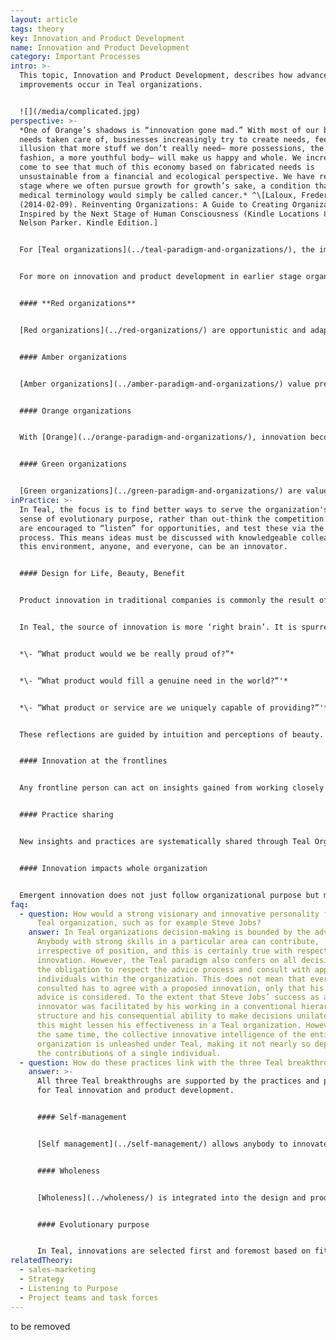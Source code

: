 ```yaml
---
layout: article
tags: theory
key: Innovation and Product Development
name: Innovation and Product Development
category: Important Processes
intro: >-
  This topic, Innovation and Product Development, describes how advances and
  improvements occur in Teal organizations.


  ![](/media/complicated.jpg)
perspective: >-
  *One of Orange’s shadows is “innovation gone mad.” With most of our basic
  needs taken care of, businesses increasingly try to create needs, feeding the
  illusion that more stuff we don’t really need— more possessions, the latest
  fashion, a more youthful body— will make us happy and whole. We increasingly
  come to see that much of this economy based on fabricated needs is
  unsustainable from a financial and ecological perspective. We have reached a
  stage where we often pursue growth for growth’s sake, a condition that in
  medical terminology would simply be called cancer.* ^\[Laloux, Frederic
  (2014-02-09). Reinventing Organizations: A Guide to Creating Organizations
  Inspired by the Next Stage of Human Consciousness (Kindle Locations 837-841).
  Nelson Parker. Kindle Edition.]


  For [Teal organizations](../teal-paradigm-and-organizations/), the impetus for innovation stems from an organization’s [evolutionary purpose](../evolutionary-purpose/). The concept of innovation expands beyond benefit to the organization and is not approached through the traditional lenses of profit and competition. To evaluate if an innovation is worthwhile, Teal uses a wide range of evidence of beauty, creativity and ultimately service to the organization's purpose and therefore to society.


  For more on innovation and product development in earlier stage organizations:


  #### **Red organizations**


  [Red organizations](../red-organizations/) are opportunistic and adaptive in response to their circumstances, but without organizing specifically for innovation.


  #### Amber organizations


  [Amber organizations](../amber-paradigm-and-organizations/) value predictable processes. Their sustained existence is tied to the maintenance of proven tools and roles. Innovations are adopted, cautiously, after top-down endorsement.


  #### Orange organizations


  With [Orange](../orange-paradigm-and-organizations/), innovation becomes a core practice. It is necessary to stay competitive. At the organization level, there is investment in R&D. Research centers might be established. At the operating level, units are encouraged to be creative in how they achieve their targets. All these activities are subject to review in the regular operating and strategic planning cycles.


  #### Green organizations


  [Green organizations](../green-paradigm-and-organizations/) are values-based. This colors their approach to innovation. It’s not only about making money, but about also serving their greater purpose. This is reflected in product development/selection at, say, a place like Whole Foods. And it encourages service level initiative—as at Southwestern Airlines. Their multi-stakeholder view encourages them to find novel approaches to labor relations, employee empowerment, customer service, shareholder interests, and the communities of which they are a part.
inPractice: >-
  In Teal, the focus is to find better ways to serve the organization's unique
  sense of evolutionary purpose, rather than out-think the competition. Members
  are encouraged to “listen” for opportunities, and test these via the advice
  process. This means ideas must be discussed with knowledgeable colleagues. In
  this environment, anyone, and everyone, can be an innovator.


  #### Design for Life, Beauty, Benefit


  Product innovation in traditional companies is commonly the result of exhaustive analyses of customer segments, buyer behavior and the competition—a very ‘left-brain’ approach.


  In Teal, the source of innovation is more ‘right brain’. It is spurred by purpose, and arises from ‘listening’ for what seem to be the right offerings. It attempts to answer these questions:


  *\- “What product would we be really proud of?”*


  *\- “What product would fill a genuine need in the world?”'*


  *\- “What product or service are we uniquely capable of providing?”'*


  These reflections are guided by intuition and perceptions of beauty. They can also be supported by structured design practices that are intended to catalyze empathetic thinking. An example is the concept of "design ideation"^\[Ideation for product design from IDEO - <http://www.ideo.com/>]This is a process where frontline workers spend long periods out in the field, observing how their customers are using their products and services.


  #### Innovation at the frontlines


  Any frontline person can act on insights gained from working closely with the customer and therefore having a deep understanding of his or her needs. With Teal self-management, there is nothing to hold back a good idea from being pursued if it has use for customers and if its pursuit adheres to the advice process.


  #### Practice sharing


  New insights and practices are systematically shared through Teal Organizations, often through an intranet or wiki. Through sense and respond and various practices supporting evolutionary purpose, these successful innovations can potentially be adopted quickly throughout the organization.


  #### Innovation impacts whole organization


  Emergent innovation does not just follow organizational purpose but may impact the evolutionary purpose of a Teal organization, shifting its impulse into a new direction and potential.
faq:
  - question: How would a strong visionary and innovative personality fit into a
      Teal organization, such as for example Steve Jobs?
    answer: In Teal organizations decision-making is bounded by the advice process.
      Anybody with strong skills in a particular area can contribute,
      irrespective of position, and this is certainly true with respect to
      innovation. However, the Teal paradigm also confers on all decision-makers
      the obligation to respect the advice process and consult with appropriate
      individuals within the organization. This does not mean that everyone
      consulted has to agree with a proposed innovation, only that his or her
      advice is considered. To the extent that Steve Jobs’ success as an
      innovator was facilitated by his working in a conventional hierarchical
      structure and his consequential ability to make decisions unilaterally,
      this might lessen his effectiveness in a Teal organization. However, at
      the same time, the collective innovative intelligence of the entire
      organization is unleashed under Teal, making it not nearly so dependent on
      the contributions of a single individual.
  - question: How do these practices link with the three Teal breakthroughs?
    answer: >-
      All three Teal breakthroughs are supported by the practices and principles
      for Teal innovation and product development.


      #### Self-management


      [Self management](../self-management/) allows anybody to innovate and develop improvements in products and services with minimal delay. The empathetic understanding that frontline staff have for their customers can be used to act on observed needs.


      #### Wholeness


      [Wholeness](../wholeness/) is integrated into the design and product development process through a "whole brain" approach. Teal innovation designs for aspects such as beauty and through intuition as well as more traditional market or customer analysis.


      #### Evolutionary purpose


      In Teal, innovations are selected first and foremost based on fit with the organization's [purpose](../evolutionary-purpose/). Furthermore, innovation plays a key role in the evolution of that purpose.
relatedTheory:
  - sales-marketing
  - Strategy
  - Listening to Purpose
  - Project teams and task forces
---
```

to be removed